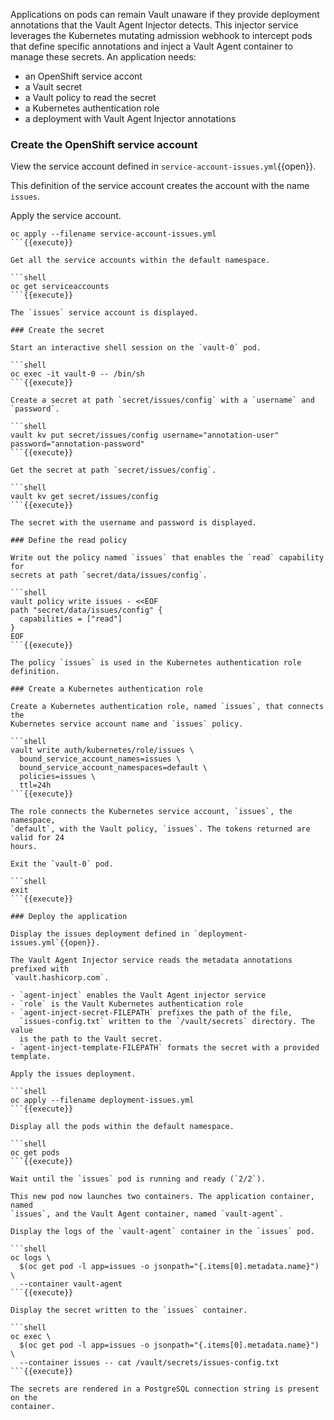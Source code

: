 Applications on pods can remain Vault unaware if they provide deployment
annotations that the Vault Agent Injector detects. This injector service
leverages the Kubernetes mutating admission webhook to intercept pods that
define specific annotations and inject a Vault Agent container to manage these
secrets. An application needs:

- an OpenShift service accont
- a Vault secret
- a Vault policy to read the secret
- a Kubernetes authentication role
- a deployment with Vault Agent Injector annotations

### Create the OpenShift service account

View the service account defined in `service-account-issues.yml`{{open}}.

This definition of the service account creates the account with the name
`issues`.

Apply the service account.

```shell
oc apply --filename service-account-issues.yml
```{{execute}}

Get all the service accounts within the default namespace.

```shell
oc get serviceaccounts
```{{execute}}

The `issues` service account is displayed.

### Create the secret

Start an interactive shell session on the `vault-0` pod.

```shell
oc exec -it vault-0 -- /bin/sh
```{{execute}}

Create a secret at path `secret/issues/config` with a `username` and `password`.

```shell
vault kv put secret/issues/config username="annotation-user" password="annotation-password"
```{{execute}}

Get the secret at path `secret/issues/config`.

```shell
vault kv get secret/issues/config
```{{execute}}

The secret with the username and password is displayed.

### Define the read policy

Write out the policy named `issues` that enables the `read` capability for
secrets at path `secret/data/issues/config`.

```shell
vault policy write issues - <<EOF
path "secret/data/issues/config" {
  capabilities = ["read"]
}
EOF
```{{execute}}

The policy `issues` is used in the Kubernetes authentication role definition.

### Create a Kubernetes authentication role

Create a Kubernetes authentication role, named `issues`, that connects the
Kubernetes service account name and `issues` policy.

```shell
vault write auth/kubernetes/role/issues \
  bound_service_account_names=issues \
  bound_service_account_namespaces=default \
  policies=issues \
  ttl=24h
```{{execute}}

The role connects the Kubernetes service account, `issues`, the namespace,
`default`, with the Vault policy, `issues`. The tokens returned are valid for 24
hours.

Exit the `vault-0` pod.

```shell
exit
```{{execute}}

### Deploy the application

Display the issues deployment defined in `deployment-issues.yml`{{open}}.

The Vault Agent Injector service reads the metadata annotations prefixed with
`vault.hashicorp.com`.

- `agent-inject` enables the Vault Agent injector service
- `role` is the Vault Kubernetes authentication role
- `agent-inject-secret-FILEPATH` prefixes the path of the file,
  `issues-config.txt` written to the `/vault/secrets` directory. The value
  is the path to the Vault secret.
- `agent-inject-template-FILEPATH` formats the secret with a provided template.

Apply the issues deployment.

```shell
oc apply --filename deployment-issues.yml
```{{execute}}

Display all the pods within the default namespace.

```shell
oc get pods
```{{execute}}

Wait until the `issues` pod is running and ready (`2/2`).

This new pod now launches two containers. The application container, named
`issues`, and the Vault Agent container, named `vault-agent`.

Display the logs of the `vault-agent` container in the `issues` pod.

```shell
oc logs \
  $(oc get pod -l app=issues -o jsonpath="{.items[0].metadata.name}") \
  --container vault-agent
```{{execute}}

Display the secret written to the `issues` container.

```shell
oc exec \
  $(oc get pod -l app=issues -o jsonpath="{.items[0].metadata.name}") \
  --container issues -- cat /vault/secrets/issues-config.txt
```{{execute}}

The secrets are rendered in a PostgreSQL connection string is present on the
container.
